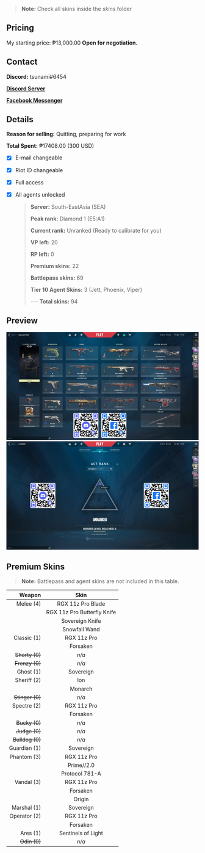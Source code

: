 > **Note:** Check all skins inside the *skins* folder

## Pricing
My starting price: ₱13,000.00 **Open for negotiation.**

## Contact

**Discord:** tsunami#6454

**[Discord Server](https://discord.gg/UWRQSweNfy)**

**[Facebook Messenger](https://m.me/100080953788348/)**

## Details

**Reason for selling:** Quitting, preparing for work

**Total Spent:** ₱17408.00 (300 USD)

- [x] E-mail changeable
- [x] Riot ID changeable
- [x] Full access
- [x] All agents unlocked

  > **Server:** South-EastAsia (SEA)
  >
  > **Peak rank:** Diamond 1 (E5:A1)
  >
  > **Current rank:** Unranked (Ready to calibrate for you)
  >
  > **VP left:** 20
  >
  > **RP left:** 0
  >
  > **Premium skins:** 22
  >
  > **Battlepass skins:** 69
  >
  > **Tier 10 Agent Skins:** 3 (Jett, Phoenix, Viper)
  >
  > --- **Total skins:** 94

## Preview

![Account inventory](https://github.com/andreimanigbas/valorant-account-sale/raw/main/inventory.png)
![Peak rank](https://github.com/andreimanigbas/valorant-account-sale/raw/main/rank.png)

## Premium Skins

> **Note:** Battlepass and agent skins are not included in this table.

|          Weapon |            Skin             |
| --------------: | :-------------------------: |
|       Melee (4) |      RGX 11z Pro Blade      |
|                 | RGX 11z Pro Butterfly Knife |
|                 |       Sovereign Knife       |
|                 |        Snowfall Wand        |
|     Classic (1) |         RGX 11z Pro         |
|                 |          Forsaken           |
|  ~~Shorty (0)~~ |            _n/a_            |
|  ~~Frenzy (0)~~ |            _n/a_            |
|       Ghost (1) |          Sovereign          |
|     Sheriff (2) |             Ion             |
|                 |           Monarch           |
| ~~Stinger (0)~~ |            _n/a_            |
|     Spectre (2) |         RGX 11z Pro         |
|                 |          Forsaken           |
|   ~~Bucky (0)~~ |            _n/a_            |
|   ~~Judge (0)~~ |            _n/a_            |
| ~~Bulldog (0)~~ |            _n/a_            |
|    Guardian (1) |          Sovereign          |
|     Phantom (3) |         RGX 11z Pro         |
|                 |         Prime//2.0          |
|                 |       Protocol 781-A        |
|      Vandal (3) |         RGX 11z Pro         |
|                 |          Forsaken           |
|                 |           Origin            |
|     Marshal (1) |          Sovereign          |
|    Operator (2) |         RGX 11z Pro         |
|                 |          Forsaken           |
|        Ares (1) |     Sentinels of Light      |
|    ~~Odin (0)~~ |            _n/a_            |
